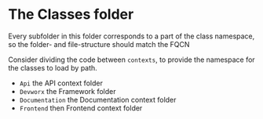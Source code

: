 <h1>The Classes folder</h1>
<p>Every subfolder in this folder corresponds to a part of the class namespace, so the folder- and file-structure should match the FQCN</p>
<p>Consider dividing the code between <code>contexts</code>, to provide the namespace for the classes to load by path.</p>

<ul>
  <li><code>Api</code> the API context folder</li>
  <li><code>Devworx</code> the Framework folder</li>
  <li><code>Documentation</code> the Documentation context folder</li>
  <li><code>Frontend</code> then Frontend context folder</li>
</ul>
